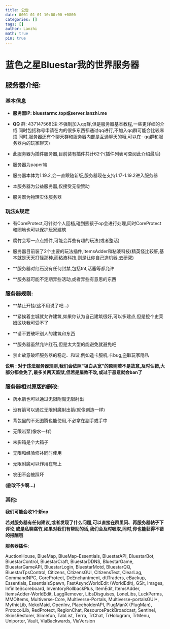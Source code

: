 ```yaml
---
title: 公告
date: 0001-01-01 10:00:00 +0800
categories: []
tags: []
author: Lanzhi
math: true
pin: true
---
```


# **蓝色之星Bluestar我的世界服务器**

## **服务器介绍:**

### 基本信息

- **服务器IP: bluestarmc.top或server.lanzhi.me**

- **QQ** 群: 437147568(注:不强制加入qq群,但是服务器基本教程,一些更详细的介绍.同时包括称号申请在内的很多东西都通过qq进行,不加入qq群可能会比较麻烦.同时,服务器还有个聊天群和服务器内部是互通聊天的哦,可以在- qq群和服务器内的玩家聊天)

- 此服务器为插件服务器,目前装有插件共计62个(插件列表可查阅此介绍最后)

- 服务器为paper端

- 服务器本体为1.19.2,会一直跟随新版,服务器现在支持1.17-1.19.2进入服务器

- 本服务器为公益服务器,仅接受无偿赞助

- 服务器为物理实体服务器

### **玩法&规定**

- 有CoreProtect,可针对个人回档,碰到熊孩子op会进行处理,同时CoreProtect和圈地也可以保护玩家建筑

- 腐竹会写一点点插件,可能会弄些有趣的玩法(或者整活)

- 服务器目前装了2个主要的玩法插件,ItemsAdder和粘液科技(精英怪比较肝,基本就是天天打怪那种,而粘液科技,则是让你自己造机器,去研究)

- **服务器对红石没有任何封禁,包括tnt,活塞等都允许

- **服务器可能不定期弄些活动,或者弄些有意思的东西

### **服务器规则:**

- **禁止开挂(这不用说了吧...)

- **紧挨着主城就允许建筑,如果你认为自己建筑很好,可以多建点,但是挖个史莱姆区块我可受不了

- **请不要破坏别人的建筑和东西

- **服务器虽然允许红石,但是太大型的能避免就避免吧

- 禁止故意破坏服务器的稳定、和谐,例如造卡服机,卡bug,盗取玩家隐私

 **说明 : 对于违法服务器规则,我们会依照"坦白从宽"的原则若不是故意,及时认错,大部分都会免了,最多关两天监狱,但若是屡教不改,或过于恶意就会ban了**

### **服务器相对原版的删改:**

- 药水箭也可以通过无限附魔无限射出

- 没有箭可以通过无限附魔射出箭(就像创造一样)

- 背包里的不死图腾也能使用,不必拿在副手或手中

- 无限岩浆(像水一样)

- 末影箱是个大箱子

- 无限和经验修补同时使用

- 无限附魔可以作用在弩上

- 农田不会被踩坏

**(删改不少啊...)**

### **其他:**

**我们可能会收1个新op**

**若对服务器有任何建议,或者发现了什么问题,可以直接在群里问、再服务器帖子下评论,或是私聊腐竹,如果对我们有帮助的话,我们会及时吸取,同时,你也能获得不错的报酬哦**

**服务器插件:**

AuctionHouse, BlueMap, BlueMap-Essentials, BluestarAPI, BluestarBot, BluestarControl, BluestarCraft, BluestarDDNS, BluestarGame, BluestarGameAPI, BluestarLogin, BluestarMotd, BluestarQQ, BluestarTpsControl, Citizens, CitizensGUI, CitizensText, ClearLag, CommandNPC, CoreProtect, DeEnchantment, dtlTraders, eBackup, Essentials, EssentialsSpawn, FastAsyncWorldEdit (WorldEdit), GSit, Images, InfiniteScoreboard, InventoryRollbackPlus, ItemEdit, ItemsAdder, ItemsAdder-WorldEdit, LaggRemover, LibsDisguises, LoneLibs, LuckPerms, MMOItems, Multiverse-Core, Multiverse-Portals, Multiverse-portalsGUI*, MythicLib, NekoMaid, OpenInv, PlaceholderAPI, PlugManX (PlugMan), ProtocolLib, RedProtect, RegionChat, ResourcePackBroadcast, Sentinel, SkinsRestorer, Slimefun, TabList, Terra, TrChat, TrHologram, TrMenu, Uniporter, Vault, ViaBackwards, ViaVersion